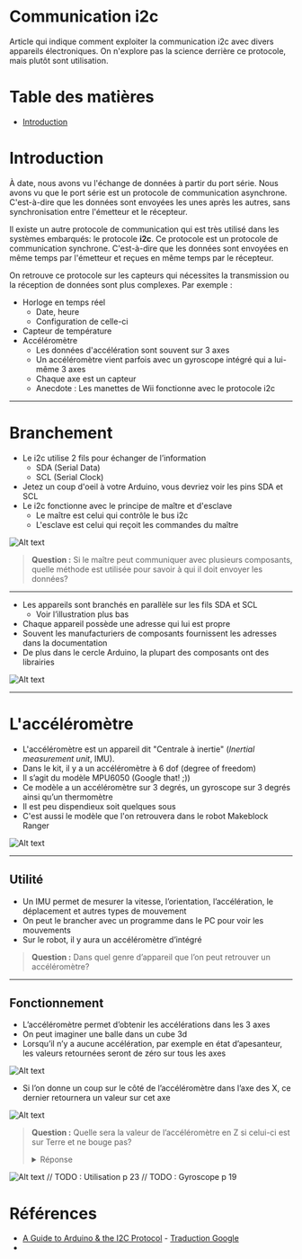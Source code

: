 #  Communication i2c <!-- omit in toc -->
  
Article qui indique comment exploiter la communication i2c avec divers appareils électroniques. On n'explore pas la science derrière ce protocole, mais plutôt sont utilisation.
  
#  Table des matières <!-- omit in toc -->
  
- [Introduction](#introduction )
  
#  Introduction
  
À date, nous avons vu l'échange de données à partir du port série. Nous avons vu que le port série est un protocole de communication asynchrone. C'est-à-dire que les données sont envoyées les unes après les autres, sans synchronisation entre l'émetteur et le récepteur.
  
Il existe un autre protocole de communication qui est très utilisé dans les systèmes embarqués: le protocole **i2c**. Ce protocole est un protocole de communication synchrone. C'est-à-dire que les données sont envoyées en même temps par l'émetteur et reçues en même temps par le récepteur.
  
On retrouve ce protocole sur les capteurs qui nécessites la transmission ou la réception de données sont plus complexes. Par exemple :
- Horloge en temps réel
    - Date, heure
    - Configuration de celle-ci
- Capteur de température
- Accéléromètre
    - Les données d'accélération sont souvent sur 3 axes
    - Un accéléromètre vient parfois avec un gyroscope intégré qui a lui-même 3 axes
    - Chaque axe est un capteur
    - Anecdote : Les manettes de Wii fonctionne avec le protocole i2c
  
---
  
#  Branchement
  
- Le i2c utilise 2 fils pour échanger de l’information
    - SDA (Serial Data)
    - SCL (Serial Clock)
- Jetez un coup d'oeil à votre Arduino, vous devriez voir les pins SDA et SCL
- Le i2c fonctionne avec le principe de maître et d'esclave
    - Le maître est celui qui contrôle le bus i2c
    - L'esclave est celui qui reçoit les commandes du maître
  
![Alt text](img/liaison.png )
  
> **Question :** Si le maître peut communiquer avec plusieurs composants, quelle méthode est utilisée pour savoir à qui il doit envoyer les données?
  
---
  
- Les appareils sont branchés en parallèle sur les fils SDA et SCL
    - Voir l’illustration plus bas
- Chaque appareil possède une adresse qui lui est propre
- Souvent les manufacturiers de composants fournissent les adresses dans la documentation
- De plus dans le cercle Arduino, la plupart des composants ont des  librairies
  
![Alt text](img/plusieurs_appareils.png )
  
---
  
#  L'accéléromètre
  
- L'accéléromètre est un appareil dit "Centrale à inertie" (*Inertial measurement unit*, IMU).
- Dans le kit, il y a un accéléromètre à 6 dof (degree of freedom)
- Il s’agit du modèle MPU6050 (Google that! ;))
- Ce modèle a un accéléromètre sur 3 degrés, un gyroscope sur 3 degrés ainsi qu’un thermomètre
- Il est peu dispendieux soit quelques sous
- C'est aussi le modèle que l'on retrouvera dans le robot Makeblock Ranger
  
![Alt text](img/imu.png )
  
---
  
##  Utilité
  
- Un IMU permet de mesurer la vitesse, l’orientation, l’accélération, le déplacement et autres types de mouvement
- On peut le brancher avec un programme dans le PC pour voir les mouvements
- Sur le robot, il y aura un accéléromètre d’intégré
  
> **Question :** Dans quel genre d’appareil que l’on peut retrouver un accéléromètre?
  
---
  
##  Fonctionnement
  
- L’accéléromètre permet d’obtenir les accélérations dans les 3 axes
- On peut imaginer une balle dans un cube 3d
- Lorsqu’il n’y a aucune accélération, par exemple en état d’apesanteur, les valeurs retournées seront de zéro sur tous les axes
  
![Alt text](img/no_movement.png )
  
- Si l’on donne un coup sur le côté de l’accéléromètre dans l’axe des X, ce dernier retournera un valeur sur cet axe
  
![Alt text](img/left_tap.png )
  
> **Question :** Quelle sera la valeur de l’accéléromètre en Z si celui-ci est sur Terre et ne bouge pas?
> <details><summary>Réponse</summary>Sur Terre, on ara une accélération constante entre <img src="https://latex.codecogs.com/gif.latex?9%20et%2010%20m/s^2"/> (théorie : <img src="https://latex.codecogs.com/gif.latex?9.8%20m/s^2"/> )</details>
  
![Alt text](img/gravity.png )
// TODO : Utilisation p 23
// TODO : Gyroscope p 19
  
#  Références
  
- [A Guide to Arduino & the I2C Protocol](https://docs.arduino.cc/learn/communication/wire ) - [Traduction Google](https://docs-arduino-cc.translate.goog/learn/communication/wire?_x_tr_sl=en&_x_tr_tl=fr&_x_tr_hl=en-US&_x_tr_pto=wapp )
- 
  
